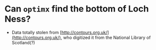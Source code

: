 Can `optimx` find the bottom of Loch Ness?
==========================================


- Data totally stolen from [http://contours.org.uk/](http://contours.org.uk/), who digitized it from the National Library of Scotland(?)


